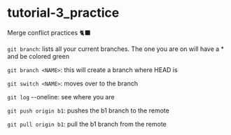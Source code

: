 # tutorial-3_practice
Merge conflict practices 🐈‍⬛

`git branch`: lists all your current branches. The one you are on will have a * and be colored green

`git branch <NAME>`: this will create a branch where HEAD is

`git switch <NAME>`: moves over to the branch

`git log` --oneline: see where you are

`git push origin b1`: pushes the b1 branch to the remote

`git pull origin b1`: pull the b1 branch from the remote

